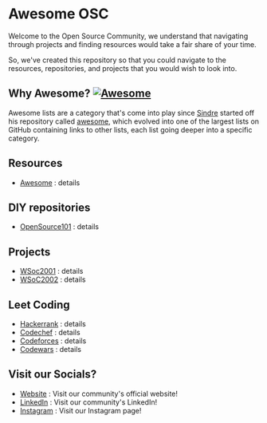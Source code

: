 # Awesome OSC
Welcome to the Open Source Community, we understand that navigating through projects and finding resources would take a fair share of your time.

So, we've created this repository so that you could navigate to the resources, repositories, and projects that you would wish to look into.

## Why Awesome? [![Awesome](https://cdn.rawgit.com/sindresorhus/awesome/d7305f38d29fed78fa85652e3a63e154dd8e8829/media/badge.svg)](https://github.com/sindresorhus/awesome)
Awesome lists are a category that's come into play since [Sindre](https://github.com/sindresorhus) started off his repository called [awesome](https://github.com/sindresorhus/awesome), which evolved into one of the largest lists on GitHub containing links to other lists, each list going deeper into a specific category.

## Resources
 - [Awesome](https://github.com/sindresorhus/awesome) : details

## DIY repositories
 - [OpenSource101](https://github.com/Open-Source-Community-VIT-AP/OpenSource101) : details
 
## Projects
 - [WSoc2001](#) : details
 - [WSoC2002](#) : details

## Leet Coding
 - [Hackerrank](https://www.hackerrank.com) : details
 - [Codechef](https://www.codechef.com) : details
 - [Codeforces](https://codeforces.com) : details
 - [Codewars](https://www.codewars.com/dashboard) : details

## Visit our Socials?
 - [Website][s1] : Visit our community's official website!
 - [LinkedIn][s2] : Visit our community's LinkedIn!
 - [Instagram][s3] : Visit our Instagram page!
 
[s1]: https://oscvitap.co.in
[s2]: https://www.linkedin.com/company/oscvitap
[s3]: https://www.instagram.com/osc.vitap/
